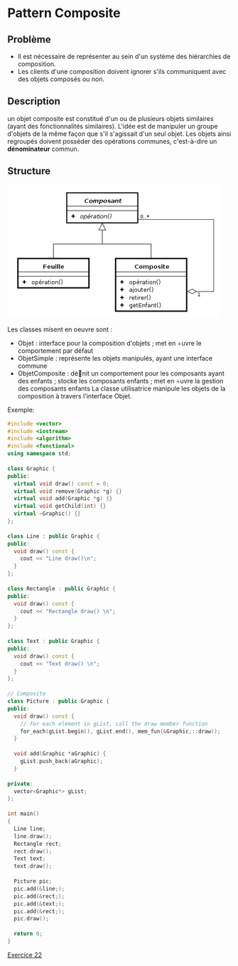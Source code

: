 # Pattern Composite

## Problème

* Il est nécessaire de représenter au sein d'un système des hiérarchies de composition.
* Les clients d'une composition doivent ignorer s'ils communiquent avec des objets composés ou non.

## Description

un objet composite est constitué d'un ou de plusieurs objets similaires (ayant des fonctionnalités similaires). L'idée est de manipuler un groupe d'objets de la même façon que s'il s'agissait d'un seul
objet. Les objets ainsi regroupés doivent posséder des opérations communes, c'est-à-dire un **dénominateur** commun.

## Structure

![Pattern Composite](pattern_composite.png)

Les classes misent en oeuvre sont :

* Objet : interface pour la composition d'objets ; met en ÷uvre le comportement par défaut
* ObjetSimple : représente les objets manipulés, ayant une interface commune
* ObjetComposite : dénit un comportement pour les composants ayant des enfants ; stocke les
composants enfants ; met en ÷uvre la gestion des composants enfants La classe utilisatrice manipule
les objets de la composition à travers l'interface Objet.

Exemple:

``` c++
#include <vector>
#include <iostream> 
#include <algorithm> 
#include <functional> 
using namespace std;
 
class Graphic {
public:
  virtual void draw() const = 0;
  virtual void remove(Graphic *g) {}
  virtual void add(Graphic *g) {}
  virtual void getChild(int) {}
  virtual ~Graphic() {}
};
 
class Line : public Graphic {
public:
  void draw() const {
    cout << "Line draw()\n";
  }
};

class Rectangle : public Graphic {
public:
  void draw() const {
    cout << "Rectangle draw() \n";
  }
};

class Text : public Graphic {
public:
  void draw() const {
    cout << "Text draw() \n";
  }
};

// Composite
class Picture : public Graphic {
public:
  void draw() const {
    // for each element in gList, call the draw member function
    for_each(gList.begin(), gList.end(), mem_fun(&Graphic;::draw));
  }
 
  void add(Graphic *aGraphic) {
    gList.push_back(aGraphic);
  }
 
private:
  vector<Graphic*> gList;
};
 
int main()
{
  Line line;
  line.draw();
  Rectangle rect;
  rect.draw();
  Text text;
  text.draw();

  Picture pic;
  pic.add(&line;);
  pic.add(&rect;);
  pic.add(&text;);
  pic.add(&rect;);
  pic.draw();

  return 0;
}
```

[Exercice 22](../Exercices/Exercice22/README.md)
